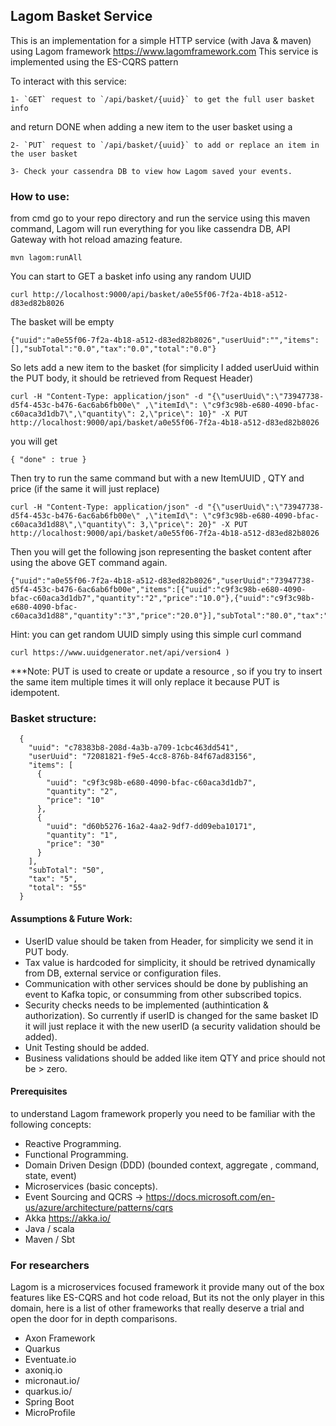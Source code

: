 ## Lagom Basket Service

This is an implementation for a simple HTTP service (with Java & maven) using Lagom framework https://www.lagomframework.com
This service is implemented using the ES-CQRS pattern

To interact with this service:
```
1- `GET` request to `/api/basket/{uuid}` to get the full user basket info
```

and return DONE when adding a new item to the user basket using a 
```
2- `PUT` request to `/api/basket/{uuid}` to add or replace an item in the user basket
```

```
3- Check your cassendra DB to view how Lagom saved your events.
```

### How to use:

from cmd go to your repo directory and run the service using this maven command, Lagom will run everything for you like cassendra DB, API Gateway with hot reload amazing feature.
```
mvn lagom:runAll
```

You can start to GET a basket info using any random UUID 
```
curl http://localhost:9000/api/basket/a0e55f06-7f2a-4b18-a512-d83ed82b8026
```

The basket will be empty
```
{"uuid":"a0e55f06-7f2a-4b18-a512-d83ed82b8026","userUuid":"","items":[],"subTotal":"0.0","tax":"0.0","total":"0.0"}
```
So lets add a new item to the basket (for simplicity I added userUuid within the PUT body, it should be retrieved from Request Header)
```
curl -H "Content-Type: application/json" -d "{\"userUuid\":\"73947738-d5f4-453c-b476-6ac6ab6fb00e\" ,\"itemId\": \"c9f3c98b-e680-4090-bfac-c60aca3d1db7\",\"quantity\": 2,\"price\": 10}" -X PUT http://localhost:9000/api/basket/a0e55f06-7f2a-4b18-a512-d83ed82b8026
```
you will get
```
{ "done" : true }
```
Then try to run the same command but with a new ItemUUID , QTY and price (if the same it will just replace)
```
curl -H "Content-Type: application/json" -d "{\"userUuid\":\"73947738-d5f4-453c-b476-6ac6ab6fb00e\" ,\"itemId\": \"c9f3c98b-e680-4090-bfac-c60aca3d1d88\",\"quantity\": 3,\"price\": 20}" -X PUT http://localhost:9000/api/basket/a0e55f06-7f2a-4b18-a512-d83ed82b8026
```
Then you will get the following json representing the basket content after using the above GET command again.

```
{"uuid":"a0e55f06-7f2a-4b18-a512-d83ed82b8026","userUuid":"73947738-d5f4-453c-b476-6ac6ab6fb00e","items":[{"uuid":"c9f3c98b-e680-4090-bfac-c60aca3d1db7","quantity":"2","price":"10.0"},{"uuid":"c9f3c98b-e680-4090-bfac-c60aca3d1d88","quantity":"3","price":"20.0"}],"subTotal":"80.0","tax":"5.0","total":"85.0"}
```

Hint: you can get random UUID simply using this simple curl command
```
curl https://www.uuidgenerator.net/api/version4	)
```

***Note: 
PUT is used to create or update a resource , so if you try to insert the same item multiple times it will only replace it because PUT is idempotent.

### Basket structure:
      {
        "uuid": "c78383b8-208d-4a3b-a709-1cbc463dd541",
        "userUuid": "72081821-f9e5-4cc8-876b-84f67ad83156",
        "items": [
          {
            "uuid": "c9f3c98b-e680-4090-bfac-c60aca3d1db7",
            "quantity": "2",
            "price": "10"
          },
          {
            "uuid": "d60b5276-16a2-4aa2-9df7-dd09eba10171",
            "quantity": "1",
            "price": "30"
          }
        ],
        "subTotal": "50",
        "tax": "5",
        "total": "55"
      }

#### Assumptions & Future Work:
- UserID value should be taken from Header, for simplicity we send it in PUT body.
- Tax value is hardcoded for simplicity, it should be retrived dynamically from DB, external service or configuration files.
- Communication with other services should be done by publishing an event to Kafka topic, or consumming from other subscribed topics.
- Security checks needs to be implemented (authintication & authorization). So currently if userID is changed for the same basket ID it will just replace it with the new userID (a security validation should be added).
- Unit Testing should be added.
- Business validations should be added like item QTY and price should not be > zero.

#### Prerequisites
to understand Lagom framework properly you need to be familiar with the following concepts:
- Reactive Programming.
- Functional Programming.
- Domain Driven Design (DDD) (bounded context, aggregate , command, state, event)
- Microservices (basic concepts).
- Event Sourcing and QCRS -> https://docs.microsoft.com/en-us/azure/architecture/patterns/cqrs
- Akka https://akka.io/
- Java / scala
- Maven / Sbt

### For researchers
Lagom is a microservices focused framework it provide many out of the box features like ES-CQRS and hot code reload, 
But its not the only player in this domain, here is a list of other frameworks that really deserve a trial and open the door for in depth comparisons.

* Axon Framework
* Quarkus
* Eventuate.io
* axoniq.io
* micronaut.io/
* quarkus.io/
* Spring Boot
* MicroProfile




